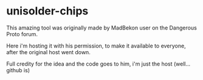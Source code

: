 # unisolder-chips

This amazing tool was originally made by MadBekon user on the Dangerous Proto forum. 

Here i'm hosting it with his permission, to make it available to everyone, after the original host went down.

Full credity for the idea and the code goes to him, i'm just the host (well... github is)
